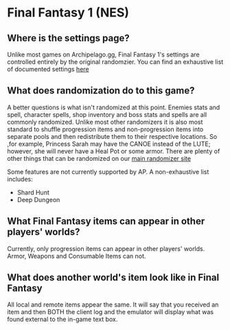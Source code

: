 # Final Fantasy 1 (NES)

## Where is the settings page?
Unlike most games on Archipelago.gg, Final Fantasy 1's settings are controlled entirely by the original randomzier.
You can find an exhaustive list of documented settings [here](https://finalfantasyrandomizer.com/)

## What does randomization do to this game?
A better questions is what isn't randomized at this point. Enemies stats and spell, character spells, shop inventory
and boss stats and spells are all commonly randomized. Unlike most other randomizers it is also most standard to shuffle
progression items and non-progression items into separate pools and then redistribute them to their respective 
locations. So ,for example, Princess Sarah may have the CANOE instead of the LUTE; however, she will never have a Heal 
Pot or some armor. There are plenty of other things that can be randomized on our 
[main randomizer site](https://finalfantasyrandomizer.com/)

Some features are not currently supported by AP. A non-exhaustive list includes:
- Shard Hunt
- Deep Dungeon

## What Final Fantasy items can appear in other players' worlds?
Currently, only progression items can appear in other players' worlds. Armor, Weapons and Consumable Items can not.

## What does another world's item look like in Final Fantasy
All local and remote items appear the same. It will say that you received an item and then BOTH the client log and
the emulator will display what was found external to the in-game text box.
